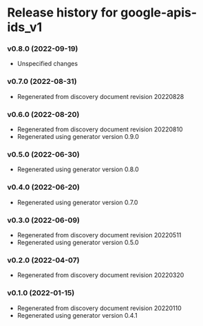 # Release history for google-apis-ids_v1

### v0.8.0 (2022-09-19)

* Unspecified changes

### v0.7.0 (2022-08-31)

* Regenerated from discovery document revision 20220828

### v0.6.0 (2022-08-20)

* Regenerated from discovery document revision 20220810
* Regenerated using generator version 0.9.0

### v0.5.0 (2022-06-30)

* Regenerated using generator version 0.8.0

### v0.4.0 (2022-06-20)

* Regenerated using generator version 0.7.0

### v0.3.0 (2022-06-09)

* Regenerated from discovery document revision 20220511
* Regenerated using generator version 0.5.0

### v0.2.0 (2022-04-07)

* Regenerated from discovery document revision 20220320

### v0.1.0 (2022-01-15)

* Regenerated from discovery document revision 20220110
* Regenerated using generator version 0.4.1

